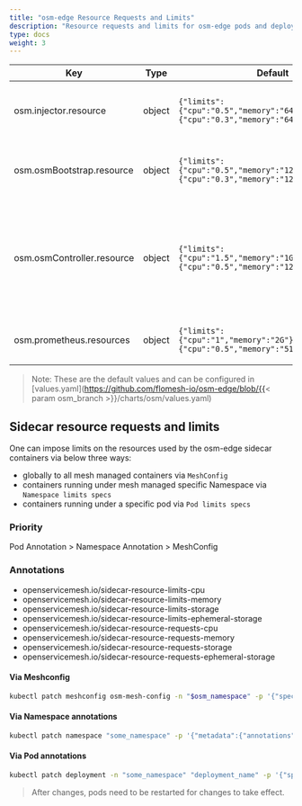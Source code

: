 ```yaml
---
title: "osm-edge Resource Requests and Limits"
description: "Resource requests and limits for osm-edge pods and deployments"
type: docs
weight: 3
---
```


| Key | Type | Default | Description |
|-----|------|---------|-------------|
| osm.injector.resource | object | `{"limits":{"cpu":"0.5","memory":"64M"},"requests":{"cpu":"0.3","memory":"64M"}}` | Sidecar injector's container resource parameters |
| osm.osmBootstrap.resource | object | `{"limits":{"cpu":"0.5","memory":"128M"},"requests":{"cpu":"0.3","memory":"128M"}}` | osm-edge bootstrap's container resource parameters |
| osm.osmController.resource | object | `{"limits":{"cpu":"1.5","memory":"1G"},"requests":{"cpu":"0.5","memory":"128M"}}` | osm-edge controller's container resource parameters. See [High availability & Scalability guide](/docs/guides/ha_scale) for more details. |
| osm.prometheus.resources | object | `{"limits":{"cpu":"1","memory":"2G"},"requests":{"cpu":"0.5","memory":"512M"}}` | Prometheus's container resource parameters |

> Note: These are the default values and can be configured in [values.yaml](https://github.com/flomesh-io/osm-edge/blob/{{< param osm_branch >}}/charts/osm/values.yaml)

## Sidecar resource requests and limits

One can impose limits on the resources used by the osm-edge sidecar containers via below three ways:

- globally to all mesh managed containers via `MeshConfig`
- containers running under mesh managed specific Namespace via `Namespace limits specs`
- containers running under a specific pod via `Pod limits specs`

### Priority

Pod Annotation > Namespace Annotation > MeshConfig

### Annotations

- openservicemesh.io/sidecar-resource-limits-cpu
- openservicemesh.io/sidecar-resource-limits-memory
- openservicemesh.io/sidecar-resource-limits-storage
- openservicemesh.io/sidecar-resource-limits-ephemeral-storage
- openservicemesh.io/sidecar-resource-requests-cpu
- openservicemesh.io/sidecar-resource-requests-memory
- openservicemesh.io/sidecar-resource-requests-storage
- openservicemesh.io/sidecar-resource-requests-ephemeral-storage


#### Via Meshconfig

```bash
kubectl patch meshconfig osm-mesh-config -n "$osm_namespace" -p '{"spec":{"sidecar":{"resources":{"limits":{"memory":"2048M"},"requests":{"memory":"1024M"}}}}}' --type=merge
```

#### Via Namespace annotations

```bash
kubectl patch namespace "some_namespace" -p '{"metadata":{"annotations":{"openservicemesh.io/sidecar-resource-limits-memory":"1024M","openservicemesh.io/sidecar-resource-requests-memory":"512M"}}}' --type=merge
```

#### Via Pod annotations

```bash
kubectl patch deployment -n "some_namespace" "deployment_name" -p '{"spec": {"template": {"metadata": {"annotations": {"openservicemesh.io/sidecar-resource-limits-memory": "512M","openservicemesh.io/sidecar-resource-requests-memory": "512M"}}}}}' --type=merge
```

> After changes, pods need to be restarted for changes to take effect.